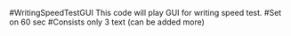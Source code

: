 #WritingSpeedTestGUI
This code will play GUI for writing speed test.
#Set on 60 sec
#Consists only 3 text (can be added more)
